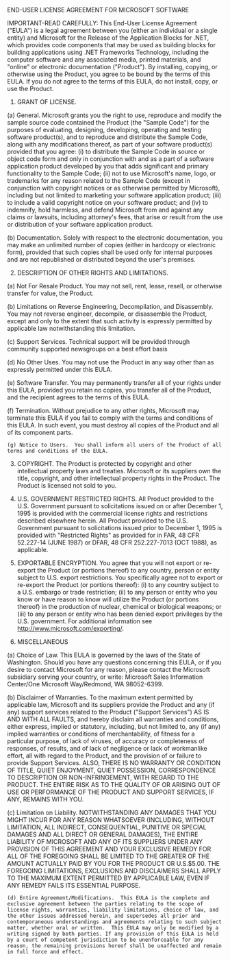 END-USER LICENSE AGREEMENT FOR MICROSOFT SOFTWARE

IMPORTANT-READ CAREFULLY: This End-User License Agreement ("EULA") is a legal agreement between you (either an individual or a single entity) and Microsoft for the Release of the Application Blocks for .NET, which provides code components that may be used as building blocks for building applications using .NET Frameworks Technology, including the computer software and any associated media, printed materials, and "online" or electronic documentation ("Product").  By installing, copying, or otherwise using the Product, you agree to be bound by the terms of this EULA. If you do not agree to the terms of this EULA, do not install, copy, or use the Product.

1.	GRANT OF LICENSE.

(a)	General.  Microsoft grants you the right to use, reproduce and modify the sample source code contained the Product (the "Sample Code") for the purposes of evaluating, designing, developing, operating and testing software product(s), and to reproduce and distribute the Sample Code, along with any modifications thereof, as part of your software product(s) provided that you agree:  (i) to distribute the Sample Code in source or object code form and only in conjunction with and as a part of a software application product developed by you that adds significant and primary functionality to the Sample Code; (ii) not to use Microsoft's name, logo, or trademarks for any reason related to the Sample Code (except in conjunction with copyright notices or as otherwise permitted by Microsoft), including but not limited to marketing your software application product; (iii) to include a valid copyright notice on your software product; and (iv) to indemnify, hold harmless, and defend Microsoft from and against any claims or lawsuits, including attorney's fees, that arise or result from the use or distribution of your software application product.

(b)	Documentation.  Solely with respect to the electronic documentation, you may make an unlimited number of copies (either in hardcopy or electronic form), provided that such copies shall be used only for internal purposes and are not republished or distributed beyond the user's premises.

2.	DESCRIPTION OF OTHER RIGHTS AND LIMITATIONS.

(a)	Not For Resale Product.  You may not sell, rent, lease, resell, or otherwise transfer for value, the Product.

(b)	Limitations on Reverse Engineering, Decompilation, and Disassembly. You may not reverse engineer, decompile, or disassemble the Product, except and only to the extent that such activity is expressly permitted by applicable law notwithstanding this limitation.

(c) 	Support Services.  Technical support will be provided through community supported newsgroups on a best effort basis 

(d)	No Other Uses.  You may not use the Product in any way other than as expressly permitted under this EULA.

(e)	Software Transfer. You may permanently transfer all of your rights under this EULA, provided you retain no copies, you transfer all of the Product, and the recipient agrees to the terms of this EULA.

(f)	Termination. Without prejudice to any other rights, Microsoft may terminate this EULA if you fail to comply with the terms and conditions of this EULA. In such event, you must destroy all copies of the Product and all of its component parts.

	(g)	Notice to Users.  You shall inform all users of the Product of all terms and conditions of the EULA.  

3.	COPYRIGHT.   The Product is protected by copyright and other intellectual property laws and treaties. Microsoft or its suppliers own the title, copyright, and other intellectual property rights in the Product.  The Product is licensed not sold to you.  

4.	U.S. GOVERNMENT RESTRICTED RIGHTS.  All Product provided to the U.S. Government pursuant to solicitations issued on or after December 1, 1995 is provided with the commercial license rights and restrictions described elsewhere herein.  All Product provided to the U.S. Government pursuant to solicitations issued prior to December 1, 1995 is provided with "Restricted Rights" as provided for in FAR, 48 CFR 52.227-14 (JUNE 1987) or DFAR, 48 CFR 252.227-7013 (OCT 1988), as applicable.

5.	EXPORTABLE ENCRYPTION.  You agree that you will not export or re-export the Product (or portions thereof) to any country, person or entity subject to U.S. export restrictions.  You specifically agree not to export or re-export the Product (or portions thereof): (i) to any country subject to a U.S.  embargo or trade restriction; (ii) to any person or entity who you know or have reason to know will utilize the Product (or portions thereof) in the production of nuclear, chemical or biological weapons; or (iii) to any person or entity who has been denied export privileges by the U.S. government.  For additional information see <http://www.microsoft.com/exporting/>.

6.	MISCELLANEOUS

(a)	Choice of Law.  This EULA is governed by the laws of the State of Washington.  Should you have any questions concerning this EULA, or if you desire to contact Microsoft for any reason, please contact the Microsoft subsidiary serving your country, or write: Microsoft Sales Information Center/One Microsoft Way/Redmond, WA 98052-6399.

(b)	Disclaimer of Warranties.  To the maximum extent permitted by applicable law, Microsoft and its suppliers provide the Product and any (if any) support services related to the Product ("Support Services") AS IS AND WITH ALL FAULTS, and hereby disclaim all warranties and conditions, either express, implied or statutory, including, but not limited to, any (if any) implied warranties or conditions of merchantability, of fitness for a particular purpose, of lack of viruses, of accuracy or completeness of responses, of results, and of lack of negligence or lack of workmanlike effort, all with regard to the Product, and the provision of or failure to provide Support Services.  ALSO, THERE IS NO WARRANTY OR CONDITION OF TITLE, QUIET ENJOYMENT, QUIET POSSESSION, CORRESPONDENCE TO DESCRIPTION OR NON-INFRINGEMENT, WITH REGARD TO THE PRODUCT.  THE ENTIRE RISK AS TO THE QUALITY OF OR ARISING OUT OF USE OR PERFORMANCE OF THE PRODUCT AND SUPPORT SERVICES, IF ANY, REMAINS WITH YOU.

(c)	Limitation on Liability.  NOTWITHSTANDING ANY DAMAGES THAT YOU MIGHT INCUR FOR ANY REASON WHATSOEVER (INCLUDING, WITHOUT LIMITATION, ALL INDIRECT, CONSEQUENTIAL, PUNITIVE OR SPECIAL DAMAGES AND ALL DIRECT OR GENERAL DAMAGES), THE ENTIRE LIABILITY OF MICROSOFT AND ANY OF ITS SUPPLIERS UNDER ANY PROVISION OF THIS AGREEMENT AND YOUR EXCLUSIVE REMEDY FOR ALL OF THE FOREGOING SHALL BE LIMITED TO THE GREATER OF THE AMOUNT ACTUALLY PAID BY YOU FOR THE PRODUCT OR U.S.$5.00.  THE FOREGOING LIMITATIONS, EXCLUSIONS AND DISCLAIMERS SHALL APPLY TO THE MAXIMUM EXTENT PERMITTED BY APPLICABLE LAW, EVEN IF ANY REMEDY FAILS ITS ESSENTIAL PURPOSE.

	(d)	Entire Agreement/Modifications.  This EULA is the complete and exclusive agreement between the parties relating to the scope of license rights, warranties, liability limitations, choice of law, and the other issues addressed herein, and supersedes all prior and contemporaneous understandings and agreements relating to such subject matter, whether oral or written.  This EULA may only be modified by a writing signed by both parties. If any provision of this EULA is held by a court of competent jurisdiction to be unenforceable for any reason, the remaining provisions hereof shall be unaffected and remain in full force and effect.
